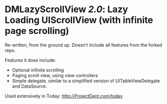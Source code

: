 DMLazyScrollView *2.0*: Lazy Loading UIScrollView (with infinite page scrolling)
================

Re-written, from the ground up. Doesn’t include all features from the forked repo.

Features it does include:
- Optional infinite scrolling
- Paging scroll view, using view controllers
- Simple delegate, similar to a simplified version of UITableViewDelegate and DataSource.


Used extensively in Today:
http://ProjectDent.com/today